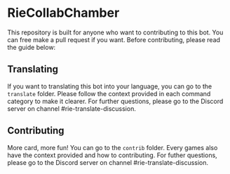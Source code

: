 # RieCollabChamber

This repository is built for anyone who want to contributing to this bot. You can free make a pull request if you want. Before contributing, please read the guide below:

## Translating

If you want to translating this bot into your language, you can go to the `translate` folder. Please follow the context provided in each command category to make it clearer. For further questions, please go to the Discord server on channel #rie-translate-discussion.

## Contributing

More card, more fun! You can go to the `contrib` folder. Every games also have the context provided and how to contributing. For futher questions, please go to the Discord server on channel #rie-translate-discussion.